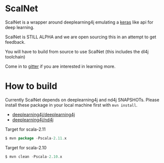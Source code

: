 # ScalNet

ScalNet is a wrapper around deeplearning4j emulating a [keras](https://github.com/fchollet/keras) like api for deep learning.

ScalNet is STILL ALPHA and we are open sourcing this in an attempt to get feedback.

You will have to build from source to use ScalNet (this includes the dl4j toolchain)

Come in to [gitter](https://gitter.im/deeplearning4j/deeplearning4j) if you are interested in learning more.

# How to build

Currently ScalNet depends on deeplearning4j and nd4j SNAPSHOTs. Please install these package in your local machine first with `mvn install`.

- [deeplearning4j/deeplearning4j](https://github.com/deeplearning4j/deeplearning4j)
- [deeplearning4j/nd4j](https://github.com/deeplearning4j/nd4j)

Target for scala-2.11

```scala
$ mvn package -Pscala-2.11.x
```

Target for scala-2.10

```scala
$ mvn clean -Pscala-2.10.x
```